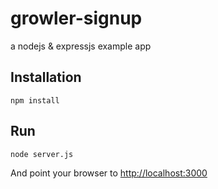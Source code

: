 growler-signup
==============

a nodejs &amp; expressjs example app


Installation
------------

```
npm install
```

Run
---

```
node server.js
```

And point your browser to [http://localhost:3000](http://localhost:3000)

